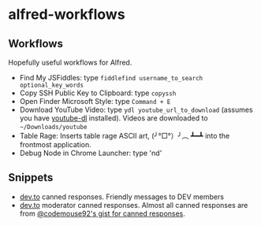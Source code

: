 # alfred-workflows

## Workflows

Hopefully useful workflows for Alfred.

* Find My JSFiddles: type `fiddlefind username_to_search optional_key_words`
* Copy SSH Public Key to Clipboard: type `copyssh`
* Open Finder Microsoft Style: type `Command + E`
* Download YouTube Video: type `ydl youtube_url_to_download` (assumes you have [youtube-dl](https://rg3.github.io/youtube-dl) installed). Videos are downloaded to `~/Downloads/youtube`
* Table Rage: Inserts table rage ASCII art, (╯°□°）╯︵ ┻━┻ into the frontmost application.
* Debug Node in Chrome Launcher: type 'nd'

## Snippets

* [dev.to](https://dev.to) canned responses. Friendly messages to DEV members
* [dev.to](https://dev.to) moderator canned responses. Almost all canned responses are from [@codemouse92's gist for canned responses](https://gist.github.com/CodeMouse92/97f92e12dfa6d766069ad0ccb87e827c#file-comments-md).

